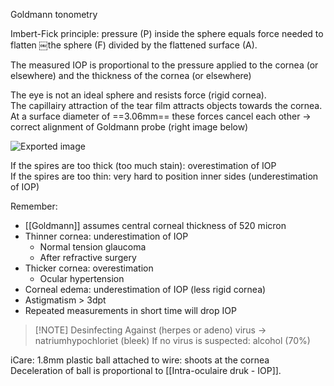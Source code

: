 Goldmann tonometry
 
Imbert-Fick principle: pressure (P) inside the sphere equals force needed to flatten ￼the sphere (F) divided by the flattened surface (A).
 
The measured IOP is proportional to the pressure applied to the cornea (or elsewhere) and the thickness of the cornea (or elsewhere)
 
The eye is not an ideal sphere and resists force (rigid cornea).  
The capillairy attraction of the tear film attracts objects towards the cornea.  
At a surface diameter of ==3.06mm== these forces cancel each other -> correct alignment of Goldmann probe (right image below)

![Exported image](Exported%20image%2020240525074904-0.png)

If the spires are too thick (too much stain): overestimation of IOP  
If the spires are too thin: very hard to position inner sides (underestimation of IOP)
 
Remember:
- [[Goldmann]] assumes central corneal thickness of 520 micron
- Thinner cornea: underestimation of IOP
    - Normal tension glaucoma
    - After refractive surgery
- Thicker cornea: overestimation
    - Ocular hypertension
- Corneal edema: underestimation of IOP (less rigid cornea)
- Astigmatism > 3dpt
- Repeated measurements in short time will drop IOP
 

> [!NOTE] Desinfecting
> Against (herpes or adeno) virus -> natriumhypochloriet (bleek)
> If no virus is suspected: alcohol (70%)

 
iCare: 1.8mm plastic ball attached to wire: shoots at the cornea  
Deceleration of ball is proportional to [[Intra-oculaire druk - IOP]].